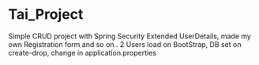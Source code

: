 # Tai_Project
Simple CRUD project with Spring Security
Extended UserDetails, made my own Registration form and so on..
2 Users load on BootStrap, DB set on create-drop, change in application.properties
